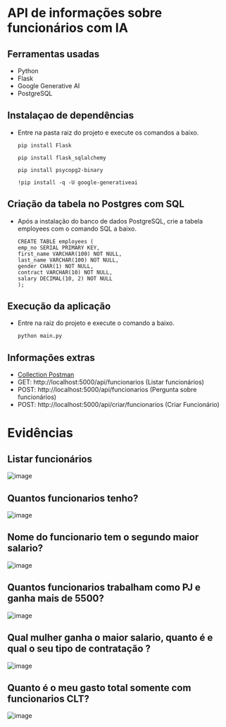 # API de informações sobre funcionários com IA

## Ferramentas usadas 
    
- Python
- Flask
- Google Generative AI
- PostgreSQL

## Instalaçao de dependências

- Entre na pasta raiz do projeto e execute os comandos a baixo.
    ```
    pip install Flask
    ```

    ```
    pip install flask_sqlalchemy
    ```

    ```
    pip install psycopg2-binary 
    ```
    
    ```
    !pip install -q -U google-generativeai
    ```

## Criação da tabela no Postgres com SQL

- Após a instalação do banco de dados PostgreSQL, crie a tabela employees com o comando SQL a baixo.
    ```
    CREATE TABLE employees (
    emp_no SERIAL PRIMARY KEY,
    first_name VARCHAR(100) NOT NULL,
    last_name VARCHAR(100) NOT NULL,
    gender CHAR(1) NOT NULL,
    contract VARCHAR(10) NOT NULL,
    salary DECIMAL(10, 2) NOT NULL
    );
    ```

## Execução da aplicação
- Entre na raiz do projeto e execute o comando a baixo.
    ```
    python main.py
    ```

## Informações extras

- [Collection Postman](./postman/API-com-IA.postman_collection.json)
- GET: http://localhost:5000/api/funcionarios (Listar funcionários)
- POST: http://localhost:5000/api/funcionarios (Pergunta sobre funcionários)
- POST: http://localhost:5000/api/criar/funcionarios (Criar Funcionário)

# Evidências

## Listar funcionários
![image](https://github.com/andre-arao/api-funcionarios-IA/assets/99445336/7a2370bd-af45-4e68-b61a-edfa86171b7d)

## Quantos funcionarios tenho?
![image](https://github.com/andre-arao/api-funcionarios-IA/assets/99445336/cf3f98fa-a0ff-4a29-8c25-b514eedf9adf)

## Nome do funcionario tem o segundo maior salario?
![image](https://github.com/andre-arao/api-funcionarios-IA/assets/99445336/4c7e6b5c-a4c7-4dc0-814f-6492a9948547)

## Quantos funcionarios trabalham como PJ e ganha mais de 5500?
![image](https://github.com/andre-arao/api-funcionarios-IA/assets/99445336/89c7af77-927a-435a-bd8a-ee6ec65ab640)

## Qual mulher ganha o maior salario, quanto é e qual o seu tipo de contratação ?
![image](https://github.com/andre-arao/api-funcionarios-IA/assets/99445336/47d52e07-d9df-4fd8-bf5b-bafac7dc899e)

## Quanto é o meu gasto total somente com funcionarios CLT?
![image](https://github.com/andre-arao/api-funcionarios-IA/assets/99445336/d71a125d-210d-44cb-b98a-2a9492130bda)




